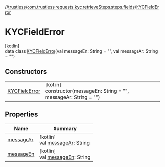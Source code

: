 //[trustless](../../../index.md)/[com.trustless.requests.kyc.retrieveSteps.steps.fields](../index.md)/[KYCFieldError](index.md)

# KYCFieldError

[kotlin]\
data class [KYCFieldError](index.md)(val messageEn: String = &quot;&quot;, val messageAr: String = &quot;&quot;)

## Constructors

| | |
|---|---|
| [KYCFieldError](-k-y-c-field-error.md) | [kotlin]<br>constructor(messageEn: String = &quot;&quot;, messageAr: String = &quot;&quot;) |

## Properties

| Name | Summary |
|---|---|
| [messageAr](message-ar.md) | [kotlin]<br>val [messageAr](message-ar.md): String |
| [messageEn](message-en.md) | [kotlin]<br>val [messageEn](message-en.md): String |
